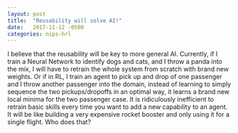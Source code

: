 ```yaml
---
layout: post
title:  "Reusability will solve AI!"
date:   2017-11-12 -0500
categories: nips-hrl
---
```

I believe that the reusability will be key to more general AI. Currently, if I train a Neural Network to identify dogs and cats, and I throw a panda into the mix, I will have to retrain the whole system from scratch with brand new weights. Or if in RL, I train an agent to pick up and drop of one passenger and I throw another passenger into the domain, instead of learning to simply sequence the two pickups/dropoffs in an optimal way, it learns a brand new local minima for the two passenger
case. It is ridiculously inefficient to retrain basic skills every time you want to add a new capability to an agent. It will be like building a very expensive rocket booster and only using it for a single flight. Who does that?
